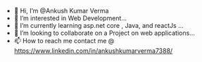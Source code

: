 - 👋 Hi, I’m @Ankush Kumar Verma
- 👀 I’m interested in Web Development...
- 🌱 I’m currently learning asp.net core , Java, and reactJs  ...
- 💞️ I’m looking to collaborate on a Project on web applications...
- 📫 How to reach me contact me @ https://www.linkedin.com/in/ankushkumarverma7388/

<!---
akvghost/akvghost is a ✨ special ✨ repository because its `README.md` (this file) appears on your GitHub profile.
You can click the Preview link to take a look at your changes.
--->
